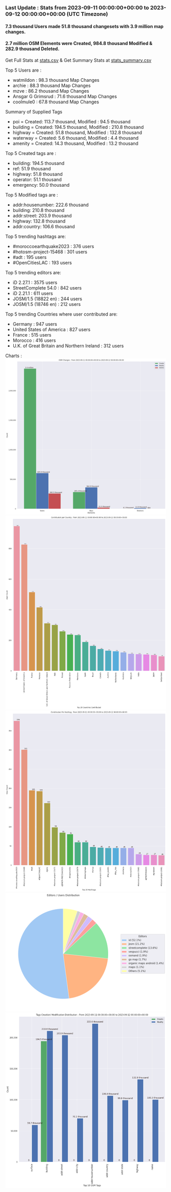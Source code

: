 ### Last Update : Stats from 2023-09-11 00:00:00+00:00 to 2023-09-12 00:00:00+00:00 (UTC Timezone)

#### 7.3 thousand Users made 51.8 thousand changesets with 3.9 million map changes.
#### 2.7 million OSM Elements were Created, 984.8 thousand Modified & 282.9 thousand Deleted.
Get Full Stats at [stats.csv](/stats/Global/Daily/stats.csv)
 & Get Summary Stats at [stats_summary.csv](/stats/Global/Daily/stats_summary.csv)

Top 5 Users are : 
- watmildon : 98.3 thousand Map Changes
- archie : 88.3 thousand Map Changes
- mzve : 86.2 thousand Map Changes
- Ansgar G Grimsrud : 71.6 thousand Map Changes
- coolmule0 : 67.8 thousand Map Changes

Summary of Supplied Tags
- poi = Created: 113.7 thousand, Modified : 94.5 thousand
- building = Created: 194.5 thousand, Modified : 210.8 thousand
- highway = Created: 51.8 thousand, Modified : 132.8 thousand
- waterway = Created: 5.6 thousand, Modified : 4.4 thousand
- amenity = Created: 14.3 thousand, Modified : 13.2 thousand


Top 5 Created tags are :
- building: 194.5 thousand
- ref: 51.9 thousand
- highway: 51.8 thousand
- operator: 51.1 thousand
- emergency: 50.0 thousand


Top 5 Modified tags are :
- addr:housenumber: 222.6 thousand
- building: 210.8 thousand
- addr:street: 203.9 thousand
- highway: 132.8 thousand
- addr:country: 106.6 thousand


Top 5 trending hashtags are:
- #moroccoearthquake2023 : 376 users
- #hotosm-project-15468 : 301 users
- #adt : 195 users
- #OpenCitiesLAC : 193 users


Top 5 trending editors are:
- iD 2.27.1 : 3575 users
- StreetComplete 54.0 : 842 users
- iD 2.21.1 : 611 users
- JOSM/1.5 (18822 en) : 244 users
- JOSM/1.5 (18746 en) : 212 users


Top 5 trending Countries where user contributed are:
- Germany : 947 users
- United States of America : 827 users
- France : 515 users
- Morocco : 416 users
- U.K. of Great Britain and Northern Ireland : 312 users


 Charts : 
![Alt text](./stats_osm_changes.png) 
![Alt text](./stats_users_per_country.png) 
![Alt text](./stats_users_per_hashtag.png) 
![Alt text](./stats_editors_pie_chart.png) 
![Alt text](./stats_tags.png) 
